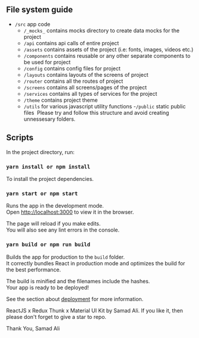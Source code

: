 ## File system guide

- `/src` app code
  - `/_mocks_` contains mocks directory to create data mocks for the project
  - `/api` contains api calls of entire project
  - `/assets` contains assets of the project (i.e: fonts, images, videos etc.)
  - `/components` contains reusable or any other separate components to be used for project
  - `/config` contains config files for project
  - `/layouts` contains layouts of the screens of project
  - `/router` contains all the routes of project
  - `/screens` contains all screens/pages of the project
  - `/services` contains all types of services for the project
  - `/theme` contains project theme
  - `/utils` for various javascript utility functions
-`/public` static public files
​
Please try and follow this structure and avoid creating unnessesary folders.

## Scripts

In the project directory, run:

### `yarn install or npm install`

To install the project dependencies.

### `yarn start or npm start`

Runs the app in the development mode.\
Open [http://localhost:3000](http://localhost:3000) to view it in the browser.

The page will reload if you make edits.\
You will also see any lint errors in the console.

### `yarn build or npm run build`

Builds the app for production to the `build` folder.\
It correctly bundles React in production mode and optimizes the build for the best performance.

The build is minified and the filenames include the hashes.\
Your app is ready to be deployed!

See the section about [deployment](https://facebook.github.io/create-react-app/docs/deployment) for more information.

ReactJS x Redux Thunk x Material UI Kit by Samad Ali. 
If you like it, then please don't forget to give a star to repo. 

Thank You,
Samad Ali